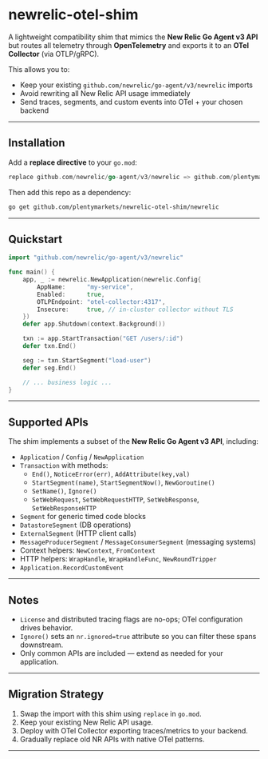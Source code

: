 # newrelic-otel-shim

A lightweight compatibility shim that mimics the **New Relic Go Agent v3 API** but routes all telemetry through **OpenTelemetry** and exports it to an **OTel Collector** (via OTLP/gRPC).

This allows you to:

- Keep your existing `github.com/newrelic/go-agent/v3/newrelic` imports
- Avoid rewriting all New Relic API usage immediately
- Send traces, segments, and custom events into OTel + your chosen backend

---

## Installation

Add a **replace directive** to your `go.mod`:

```go
replace github.com/newrelic/go-agent/v3/newrelic => github.com/plentymarkets/newrelic-otel-shim/newrelic v0.0.0
```

Then add this repo as a dependency:

```bash
go get github.com/plentymarkets/newrelic-otel-shim/newrelic
```

---

## Quickstart

```go
import "github.com/newrelic/go-agent/v3/newrelic"

func main() {
    app, _ := newrelic.NewApplication(newrelic.Config{
        AppName:      "my-service",
        Enabled:      true,
        OTLPEndpoint: "otel-collector:4317",
        Insecure:     true, // in-cluster collector without TLS
    })
    defer app.Shutdown(context.Background())

    txn := app.StartTransaction("GET /users/:id")
    defer txn.End()

    seg := txn.StartSegment("load-user")
    defer seg.End()

    // ... business logic ...
}
```

---

## Supported APIs

The shim implements a subset of the **New Relic Go Agent v3 API**, including:

- `Application` / `Config` / `NewApplication`
- `Transaction` with methods:
  - `End()`, `NoticeError(err)`, `AddAttribute(key,val)`
  - `StartSegment(name)`, `StartSegmentNow()`, `NewGoroutine()`
  - `SetName()`, `Ignore()`
  - `SetWebRequest`, `SetWebRequestHTTP`, `SetWebResponse`, `SetWebResponseHTTP`
- `Segment` for generic timed code blocks
- `DatastoreSegment` (DB operations)
- `ExternalSegment` (HTTP client calls)
- `MessageProducerSegment` / `MessageConsumerSegment` (messaging systems)
- Context helpers: `NewContext`, `FromContext`
- HTTP helpers: `WrapHandle`, `WrapHandleFunc`, `NewRoundTripper`
- `Application.RecordCustomEvent`

---

## Notes

- `License` and distributed tracing flags are no-ops; OTel configuration drives behavior.
- `Ignore()` sets an `nr.ignored=true` attribute so you can filter these spans downstream.
- Only common APIs are included — extend as needed for your application.

---

## Migration Strategy

1. Swap the import with this shim using `replace` in `go.mod`.
2. Keep your existing New Relic API usage.
3. Deploy with OTel Collector exporting traces/metrics to your backend.
4. Gradually replace old NR APIs with native OTel patterns.

---

